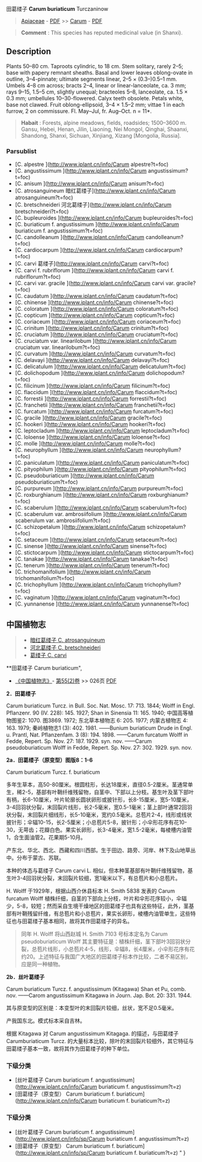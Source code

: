 田葛缕子 **Carum buriaticum** Turczaninow

> [Apiaceae](http://www.iplant.cn/info/Apiaceae?t=foc) - [PDF](http://www.iplant.cn/foc/pdf/Apiaceae.pdf) >> [Carum](http://www.iplant.cn/info/Carum?t=foc) - [PDF](http://www.iplant.cn/foc/pdf/Carum.pdf)


> **Comment** : 
> This species has reputed medicinal value (in Shanxi).

## Description

Plants 50–80 cm. Taproots cylindric, to 18 cm. Stem solitary, rarely 2–5; base with papery remnant sheaths. Basal and lower leaves oblong-ovate in outline, 3–4-pinnate; ultimate segments linear, 2–5 × (0.3–)0.5–1 mm. Umbels 4–8 cm across; bracts 2–4, linear or linear-lanceolate, ca. 3 mm; rays 9–15, 1.5–5 cm, slightly unequal; bracteoles 5–8, lanceolate, ca. 1.5 × 0.3 mm; umbellules 10–30-flowered. Calyx teeth obsolete. Petals white, base not clawed. Fruit oblong-ellipsoid, 3–4 × 1.5–2 mm; vittae 1 in each furrow, 2 on commissure. Fl. May–Jul, fr. Aug–Oct. n = 11*.


> **Habait** : 
> Forests, alpine meadows, fields, roadsides; 1500–3600 m. Gansu, Hebei, Henan, Jilin, Liaoning, Nei Mongol, Qinghai, Shaanxi, Shandong, Shanxi, Sichuan, Xinjiang, Xizang [Mongolia, Russia].

### Parsublist

* [C.  alpestre  ](http://www.iplant.cn/info/Carum alpestre?t=foc)
* [C.  angustissimum  ](http://www.iplant.cn/info/Carum angustissimum?t=foc)
* [C.  anisum  ](http://www.iplant.cn/info/Carum anisum?t=foc)
* [C.  atrosanguineum  暗红葛缕子](http://www.iplant.cn/info/Carum atrosanguineum?t=foc)
* [C.  bretschneideri  河北葛缕子](http://www.iplant.cn/info/Carum bretschneideri?t=foc)
* [C.  bupleuroides  ](http://www.iplant.cn/info/Carum bupleuroides?t=foc)
* [C.  buriaticum f. angustissimum  ](http://www.iplant.cn/info/Carum buriaticum f. angustissimum?t=foc)
* [C.  candolleanum  ](http://www.iplant.cn/info/Carum candolleanum?t=foc)
* [C.  cardiocarpum  ](http://www.iplant.cn/info/Carum cardiocarpum?t=foc)
* [C.  carvi  葛缕子](http://www.iplant.cn/info/Carum carvi?t=foc)
* [C.  carvi f. rubriflorum  ](http://www.iplant.cn/info/Carum carvi f. rubriflorum?t=foc)
* [C.  carvi var. gracile  ](http://www.iplant.cn/info/Carum carvi var. gracile?t=foc)
* [C.  caudatum  ](http://www.iplant.cn/info/Carum caudatum?t=foc)
* [C.  chinense  ](http://www.iplant.cn/info/Carum chinense?t=foc)
* [C.  coloratum  ](http://www.iplant.cn/info/Carum coloratum?t=foc)
* [C.  copticum  ](http://www.iplant.cn/info/Carum copticum?t=foc)
* [C.  coriaceum  ](http://www.iplant.cn/info/Carum coriaceum?t=foc)
* [C.  crinitum  ](http://www.iplant.cn/info/Carum crinitum?t=foc)
* [C.  cruciatum  ](http://www.iplant.cn/info/Carum cruciatum?t=foc)
* [C.  cruciatum var. linearilobum  ](http://www.iplant.cn/info/Carum cruciatum var. linearilobum?t=foc)
* [C.  curvatum  ](http://www.iplant.cn/info/Carum curvatum?t=foc)
* [C.  delavayi  ](http://www.iplant.cn/info/Carum delavayi?t=foc)
* [C.  delicatulum  ](http://www.iplant.cn/info/Carum delicatulum?t=foc)
* [C.  dolichopodum  ](http://www.iplant.cn/info/Carum dolichopodum?t=foc)
* [C.  filicinum  ](http://www.iplant.cn/info/Carum filicinum?t=foc)
* [C.  flaccidum  ](http://www.iplant.cn/info/Carum flaccidum?t=foc)
* [C.  forrestii  ](http://www.iplant.cn/info/Carum forrestii?t=foc)
* [C.  franchetii  ](http://www.iplant.cn/info/Carum franchetii?t=foc)
* [C.  furcatum  ](http://www.iplant.cn/info/Carum furcatum?t=foc)
* [C.  gracile  ](http://www.iplant.cn/info/Carum gracile?t=foc)
* [C.  hookeri  ](http://www.iplant.cn/info/Carum hookeri?t=foc)
* [C.  leptocladum  ](http://www.iplant.cn/info/Carum leptocladum?t=foc)
* [C.  loloense  ](http://www.iplant.cn/info/Carum loloense?t=foc)
* [C.  molle  ](http://www.iplant.cn/info/Carum molle?t=foc)
* [C.  neurophyllum  ](http://www.iplant.cn/info/Carum neurophyllum?t=foc)
* [C.  paniculatum  ](http://www.iplant.cn/info/Carum paniculatum?t=foc)
* [C.  pityophilum  ](http://www.iplant.cn/info/Carum pityophilum?t=foc)
* [C.  pseudoburiaticum  ](http://www.iplant.cn/info/Carum pseudoburiaticum?t=foc)
* [C.  purpureum  ](http://www.iplant.cn/info/Carum purpureum?t=foc)
* [C.  roxburghianum  ](http://www.iplant.cn/info/Carum roxburghianum?t=foc)
* [C.  scaberulum  ](http://www.iplant.cn/info/Carum scaberulum?t=foc)
* [C.  scaberulum var. ambrosiifolium  ](http://www.iplant.cn/info/Carum scaberulum var. ambrosiifolium?t=foc)
* [C.  schizopetalum  ](http://www.iplant.cn/info/Carum schizopetalum?t=foc)
* [C.  setaceum  ](http://www.iplant.cn/info/Carum setaceum?t=foc)
* [C.  sinense  ](http://www.iplant.cn/info/Carum sinense?t=foc)
* [C.  stictocarpum  ](http://www.iplant.cn/info/Carum stictocarpum?t=foc)
* [C.  tanakae  ](http://www.iplant.cn/info/Carum tanakae?t=foc)
* [C.  tenerum  ](http://www.iplant.cn/info/Carum tenerum?t=foc)
* [C.  trichomanifolium  ](http://www.iplant.cn/info/Carum trichomanifolium?t=foc)
* [C.  trichophyllum  ](http://www.iplant.cn/info/Carum trichophyllum?t=foc)
* [C.  vaginatum  ](http://www.iplant.cn/info/Carum vaginatum?t=foc)
* [C.  yunnanense  ](http://www.iplant.cn/info/Carum yunnanense?t=foc)

## 中国植物志

> * [暗红葛缕子  C.  atrosanguineum](Carum-atrosanguineum-暗红葛缕子.md)
> * [河北葛缕子  C.  bretschneideri](Carum-bretschneideri-河北葛缕子.md)
> * [葛缕子  C.  carvi](Carum-carvi-葛缕子.md)


**田葛缕子 Carum buriaticum",


* [《中国植物志》](http://www.iplant.cn/frps)- [第55(2)卷](http://www.iplant.cn/frps/vol/55(2)) >> 026页 [PDF](http://www.iplant.cn/frps/pdf/55(2)/026a.pdf)


**2．田葛缕子**

Carum buriaticum Turcz. in Bull. Soc. Nat. Mosc. 17: 713. 1844; Wolff in Engl. Pflanzenr. 90 (IV. 228): 145. 1927; Shan in Sinensia 11: 165. 1940; 中国高等植物图鉴2: 1070. 图3869. 1972; 东北草本植物志 6: 205. 1977; 内蒙古植物志 4: 163. 1979; 秦岭植物志1 (3): 402. 1981. ——Bunium buriaticum Drude in Engl. u. Prantl, Nat. Pflanzenfam. 3 (8): 194. 1898. ——Carum furcatum Wolff in Fedde, Repert. Sp. Nov. 27: 187. 1929. syn. nov. ——Carum pseudoburiaticum Wolff in Fedde, Repert. Sp. Nov. 27: 302. 1929. syn. nov.

**2a．田葛缕子（原变型）图版8：1-6**

Carum buriaticum Turcz. f. buriaticum

多年生草本，高50-80厘米。根圆柱形，长达18厘米，直径0.5-2厘米。茎通常单生，稀2-5，基部有叶鞘纤维残留物，自茎中、下部以上分枝。基生叶及茎下部叶有柄，长6-10厘米，叶片轮廓长圆状卵形或披针形，长8-15厘米，宽5-10厘米，3-4回羽状分裂，末回裂片线形，长2-5毫米，宽0.5-1毫米；茎上部叶通常2回羽状分裂，末回裂片细线形，长5-10毫米，宽约0.5毫米。总苞片2-4，线形或线状披针形；伞辐10-15，长2-5厘米；小总苞片5-8，披针形；小伞形花序有花10-30，无萼齿；花瓣白色。果实长卵形，长3-4毫米，宽1.5-2毫米，每棱槽内油管1，合生面油管2。花果期5-10月。

产东北、华北、西北、西藏和四川西部。生于田边、路旁、河岸、林下及山地草丛中。分布于蒙古、苏联。

本种的体态与葛缕子 Carum carvi L. 相似，但本种茎基部有叶鞘纤维残留物，基生叶3-4回羽状分裂，末回裂片较细，宽1毫米以下，有总苞片和小总苞片。

H. Wolff 于1929年，根据山西介休县标本 H. Smith 5838 发表的 Carum furcatum Wolff 植株纤细，自茎的下部向上分枝，叶片和伞形花序较小，伞辐少，5-8，较短；然而采自生境干燥地区的田葛缕子也具有这些特征，此外，茎基部有叶鞘残留纤维，有总苞片和小总苞片，果实长卵形，棱槽内油管单生，这些特征也与田葛缕子基本相同，故将其作田葛缕子的异名。

> 同年 H. Wolff 将山西赵城 H. Smith 7103 号标本定名为 Carum pseudoburiaticum Woiff 其主要特征是：植株纤细，茎下部叶3回羽状分裂，总苞片线形，小总苞片4-5，线形，伞辐8，长4厘米，小伞形花序有花约20。上述特征与我国广大地区的田葛缕子标本作比较，二者不易区别，应是同一种植物。

**2b．丝叶葛缕子**

Carum buriaticum Turcz. f. angustissimum (Kitagawa) Shan et Pu, comb. nov. ——Carom angustissimum Kitagawa in Journ. Jap. Bot. 20: 331. 1944.

其与原变型的区别是：本变型叶的末回裂片较细，丝状，宽不足0.5毫米。

产我国东北。模式标本采自吉林。

根据 Kitagawa 对 Carum angustissimum Kitagaga. 的描述，与田葛缕子 Carumburiaticum Turcz. 的大量标本比较，除叶的末回裂片较细外，其它特征与田葛缕子基本一致，故将其作为田葛缕子的种下单位。

### 下级分类
* [丝叶葛缕子  Carum buriaticum f. angustissimum](http://www.iplant.cn/info/Carum buriaticum f. angustissimum?t=z)
* [田葛缕子（原变型）  Carum buriaticum f. buriaticum](http://www.iplant.cn/info/Carum buriaticum f. buriaticum?t=z)

### 下级分类
* [丝叶葛缕子  Carum buriaticum f. angustissimum](http://www.iplant.cn/info/sp/Carum buriaticum f. angustissimum?t=z)
* [田葛缕子（原变型）  Carum buriaticum f. buriaticum](http://www.iplant.cn/info/sp/Carum buriaticum f. buriaticum?t=z)
"
}